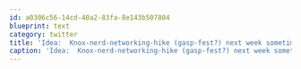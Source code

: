 ```yaml
---
id: a0306c56-14cd-40a2-83fa-8e143b507804
blueprint: text
category: twitter
title: 'Idea:  Knox-nerd-networking-hike (gasp-fest?) next week sometime?'
caption: 'Idea:  Knox-nerd-networking-hike (gasp-fest?) next week sometime?'
---
```

